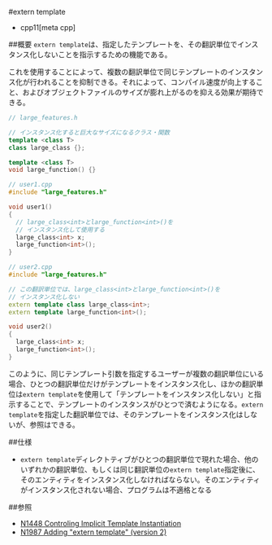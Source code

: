 #extern template
* cpp11[meta cpp]

##概要
`extern template`は、指定したテンプレートを、その翻訳単位でインスタンス化しないことを指示するための機能である。

これを使用することによって、複数の翻訳単位で同じテンプレートのインスタンス化が行われることを抑制できる。それによって、コンパイル速度が向上すること、およびオブジェクトファイルのサイズが膨れ上がるのを抑える効果が期待できる。

```cpp
// large_features.h

// インスタンス化すると巨大なサイズになるクラス・関数
template <class T>
class large_class {};

template <class T>
void large_function() {}
```

```cpp
// user1.cpp
#include "large_features.h"

void user1()
{
  // large_class<int>とlarge_function<int>()を
  // インスタンス化して使用する
  large_class<int> x;
  large_function<int>();
}
```

```cpp
// user2.cpp
#include "large_features.h"

// この翻訳単位では、large_class<int>とlarge_function<int>()を
// インスタンス化しない
extern template class large_class<int>;
extern template large_function<int>();

void user2()
{
  large_class<int> x;
  large_function<int>();
}
```

このように、同じテンプレート引数を指定するユーザーが複数の翻訳単位にいる場合、ひとつの翻訳単位だけがテンプレートをインスタンス化し、ほかの翻訳単位は`extern template`を使用して「テンプレートをインスタンス化しない」と指示することで、テンプレートのインスタンスがひとつで済むようになる。`extern template`を指定した翻訳単位では、そのテンプレートをインスタンス化はしないが、参照はできる。


##仕様
- `extern template`ディレクトティブがひとつの翻訳単位で現れた場合、他のいずれかの翻訳単位、もしくは同じ翻訳単位の`extern template`指定後に、そのエンティティをインスタンス化しなければならない。そのエンティティがインスタンス化されない場合、プログラムは不適格となる


##参照
- [N1448 Controling Implicit Template Instantiation](http://www.open-std.org/jtc1/sc22/wg21/docs/papers/2003/n1448.pdf)
- [N1987 Adding "extern template" (version 2)](http://www.open-std.org/jtc1/sc22/wg21/docs/papers/2006/n1987.htm)

